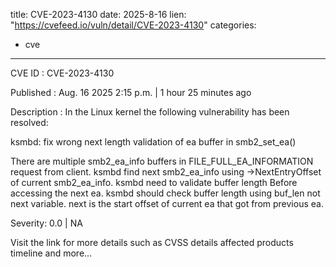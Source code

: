  
title: CVE-2023-4130
date: 2025-8-16
lien: "https://cvefeed.io/vuln/detail/CVE-2023-4130"
categories:
  - cve
---

CVE ID : CVE-2023-4130

Published :  Aug. 16
2025
2:15 p.m. | 1 hour
25 minutes ago

Description : In the Linux kernel
the following vulnerability has been resolved:

ksmbd: fix wrong next length validation of ea buffer in smb2_set_ea()

There are multiple smb2_ea_info buffers in FILE_FULL_EA_INFORMATION request
from client. ksmbd find next smb2_ea_info using ->NextEntryOffset of
current smb2_ea_info. ksmbd need to validate buffer length Before
accessing the next ea. ksmbd should check buffer length using buf_len
not next variable. next is the start offset of current ea that got from
previous ea.

Severity: 0.0 | NA

Visit the link for more details
such as CVSS details
affected products
timeline
and more...
